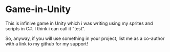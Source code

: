 # Game-in-Unity
This is infinive game in Unity which i was writing using my sprites and scripts in C#. I think i can call it "test". 

So, anyway, if you will use something in your project, list me as a co-author with a link to my github for my support!
